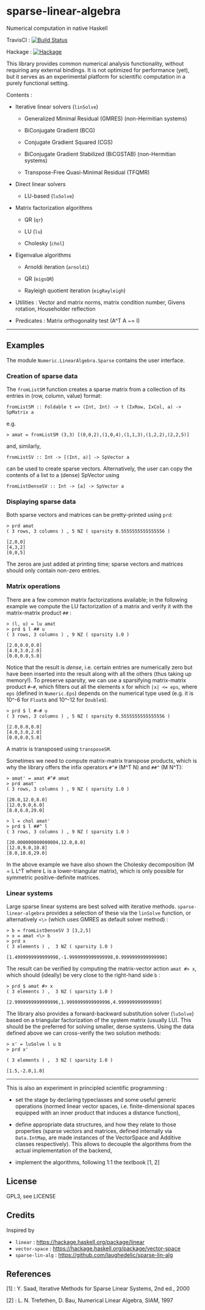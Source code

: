 # sparse-linear-algebra

Numerical computation in native Haskell

TravisCI : [![Build Status](https://travis-ci.org/ocramz/sparse-linear-algebra.png)](https://travis-ci.org/ocramz/sparse-linear-algebra)

Hackage : [![Hackage](https://img.shields.io/hackage/v/sparse-linear-algebra.svg)](https://img.shields.io/hackage/v/sparse-linear-algebra.svg)

This library provides common numerical analysis functionality, without requiring any external bindings. It is not optimized for performance (yet), but it serves as an experimental platform for scientific computation in a purely functional setting.

Contents :

* Iterative linear solvers (`linSolve`)

    * Generalized Minimal Residual (GMRES) (non-Hermitian systems) 

    * BiConjugate Gradient (BCG)

    * Conjugate Gradient Squared (CGS)

    * BiConjugate Gradient Stabilized (BiCGSTAB) (non-Hermitian systems)

    * Transpose-Free Quasi-Minimal Residual (TFQMR)

* Direct linear solvers

    * LU-based (`luSolve`)

* Matrix factorization algorithms

    * QR (`qr`)

    * LU (`lu`)

    * Cholesky (`chol`)

* Eigenvalue algorithms

    * Arnoldi iteration (`arnoldi`)

    * QR (`eigsQR`)

    * Rayleigh quotient iteration (`eigRayleigh`)

* Utilities : Vector and matrix norms, matrix condition number, Givens rotation, Householder reflection

* Predicates : Matrix orthogonality test (A^T A ~= I)


---------

## Examples

The module `Numeric.LinearAlgebra.Sparse` contains the user interface.

### Creation of sparse data

The `fromListSM` function creates a sparse matrix from a collection of its entries in (row, column, value) format:

    fromListSM :: Foldable t => (Int, Int) -> t (IxRow, IxCol, a) -> SpMatrix a

e.g.

    > amat = fromListSM (3,3) [(0,0,2),(1,0,4),(1,1,3),(1,2,2),(2,2,5)]

and, similarly,

    fromListSV :: Int -> [(Int, a)] -> SpVector a

can be used to create sparse vectors.
Alternatively, the user can copy the contents of a list to a (dense) SpVector using

    fromListDenseSV :: Int -> [a] -> SpVector a


### Displaying sparse data

Both sparse vectors and matrices can be pretty-printed using `prd`:

    > prd amat
    ( 3 rows, 3 columns ) , 5 NZ ( sparsity 0.5555555555555556 )

    [2,0,0]
    [4,3,2]
    [0,0,5]

The zeros are just added at printing time; sparse vectors and matrices should only contain non-zero entries.

### Matrix operations

There are a few common matrix factorizations available; in the following example we compute the LU factorization of a matrix and verify it with the matrix-matrix product `##`  :

    > (l, u) = lu amat
    > prd $ l ## u
    ( 3 rows, 3 columns ) , 9 NZ ( sparsity 1.0 )

    [2.0,0.0,0.0]
    [4.0,3.0,2.0]
    [0.0,0.0,5.0]

Notice that the result is _dense_, i.e. certain entries are numerically zero but have been inserted into the result along with all the others (thus taking up memory!).
To preserve sparsity, we can use a sparsifying matrix-matrix product `#~#`, which filters out all the elements x for which `|x| <= eps`, where `eps` (defined in `Numeric.Eps`) depends on the numerical type used (e.g. it is 10^-6 for `Float`s and 10^-12 for `Double`s).

    > prd $ l #~# u
    ( 3 rows, 3 columns ) , 5 NZ ( sparsity 0.5555555555555556 )

    [2.0,0.0,0.0]
    [4.0,3.0,2.0]
    [0.0,0.0,5.0]

A matrix is transposed using `transposeSM`.

Sometimes we need to compute matrix-matrix transpose products, which is why the library offers the infix operators `#^#` (M^T N) and `##^` (M N^T):

    > amat' = amat #^# amat
    > prd amat'
    ( 3 rows, 3 columns ) , 9 NZ ( sparsity 1.0 )

    [20.0,12.0,8.0]
    [12.0,9.0,6.0]
    [8.0,6.0,29.0]

    > l = chol amat'
    > prd $ l ##^ l
    ( 3 rows, 3 columns ) , 9 NZ ( sparsity 1.0 )

    [20.000000000000004,12.0,8.0]
    [12.0,9.0,10.8]
    [8.0,10.8,29.0]

In the above example we have also shown the Cholesky decomposition (M = L L^T where L is a lower-triangular matrix), which is only possible for symmetric positive-definite matrices.

### Linear systems

Large sparse linear systems are best solved with iterative methods. `sparse-linear-algebra` provides a selection of these via the `linSolve` function, or alternatively `<\>` (which uses GMRES as default solver method) :

    > b = fromListDenseSV 3 [3,2,5]
    > x = amat <\> b
    > prd x
    ( 3 elements ) ,  3 NZ ( sparsity 1.0 )

    [1.4999999999999998,-1.9999999999999998,0.9999999999999998]

The result can be verified by computing the matrix-vector action `amat #> x`, which should (ideally) be very close to the right-hand side `b` :

    > prd $ amat #> x
    ( 3 elements ) ,  3 NZ ( sparsity 1.0 )

    [2.9999999999999996,1.9999999999999996,4.999999999999999]

The library also provides a forward-backward substitution solver (`luSolve`) based on a triangular factorization of the system matrix (usually LU). This should be the preferred for solving smaller, dense systems. Using the data defined above we can cross-verify the two solution methods:

    > x' = luSolve l u b
    > prd x'

    ( 3 elements ) ,  3 NZ ( sparsity 1.0 )

    [1.5,-2.0,1.0]





----------

This is also an experiment in principled scientific programming :

* set the stage by declaring typeclasses and some useful generic operations (normed linear vector spaces, i.e. finite-dimensional spaces equipped with an inner product that induces a distance function),

* define appropriate data structures, and how they relate to those properties (sparse vectors and matrices, defined internally via `Data.IntMap`, are made instances of the VectorSpace and Additive classes respectively). This allows to decouple the algorithms from the actual implementation of the backend,

* implement the algorithms, following 1:1 the textbook [1, 2] 


## License

GPL3, see LICENSE

## Credits

Inspired by

* `linear` : https://hackage.haskell.org/package/linear
* `vector-space` : https://hackage.haskell.org/package/vector-space
* `sparse-lin-alg` : https://github.com/laughedelic/sparse-lin-alg

## References

[1] : Y. Saad, Iterative Methods for Sparse Linear Systems, 2nd ed., 2000

[2] : L. N. Trefethen, D. Bau, Numerical Linear Algebra, SIAM, 1997